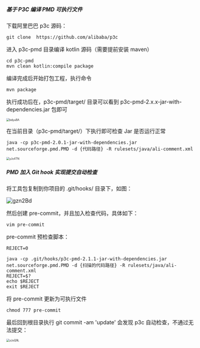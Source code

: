 

##### 基于 P3C 编译 PMD 可执行文件

下载阿里巴巴 p3c 源码：

```shell
git clone  https://github.com/alibaba/p3c
```

进入 p3c-pmd 目录编译 kotlin 源码（需要提前安装 maven）

```shell
cd p3c-pmd
mvn clean kotlin:compile package
```

编译完成后开始打包工程，执行命令

```shell
mvn package
```

执行成功后在，p3c-pmd/target/ 目录可以看到 p3c-pmd-2.x.x-jar-with-dependencies.jar 包即可

<img src="https://pcloud-1258173945.cos.ap-guangzhou.myqcloud.com/uPic/bdyuBA.png" alt="bdyuBA" style="zoom:50%;" />

在当前目录（p3c-pmd/target/）下执行即可检查 Jar 是否运行正常

```shell
java -cp p3c-pmd-2.0.1-jar-with-dependencies.jar net.sourceforge.pmd.PMD -d {代码路径} -R rulesets/java/ali-comment.xml
```

<img src="https://pcloud-1258173945.cos.ap-guangzhou.myqcloud.com/uPic/yJo4TN.png" alt="yJo4TN" style="zoom:50%;" />



#####  PMD 加入 Git hook 实现提交自动检查

将工具包复制到你项目的 .git/hooks/ 目录下，如图：

![gzn2Bd](https://pcloud-1258173945.cos.ap-guangzhou.myqcloud.com/uPic/gzn2Bd.png)



然后创建 pre-commit，并且加入检查代码，具体如下：

```shell
vim pre-commit
```

pre-commit 预检查脚本：

```shell
REJECT=0

java -cp .git/hooks/p3c-pmd-2.1.1-jar-with-dependencies.jar net.sourceforge.pmd.PMD -d {扫描的代码路径} -R rulesets/java/ali-comment.xml
REJECT=$?
echo $REJECT
exit $REJECT
```

将 pre-commit 更新为可执行文件

```shell
chmod 777 pre-commit
```



最后回到根目录执行 git commit -am 'update' 会发现 p3c 自动检查，不通过无法提交：

<img src="https://pcloud-1258173945.cos.ap-guangzhou.myqcloud.com/uPic/zJoQ9L.png" alt="zJoQ9L" style="zoom:50%;" />